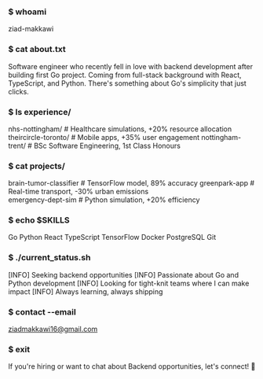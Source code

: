 ### $ whoami
ziad-makkawi

### $ cat about.txt
Software engineer who recently fell in love with backend development 
after building first Go project. Coming from full-stack background 
with React, TypeScript, and Python. There's something about Go's 
simplicity that just clicks.

### $ ls experience/
nhs-nottingham/          # Healthcare simulations, +20% resource allocation  
theircircle-toronto/     # Mobile apps, +35% user engagement
nottingham-trent/        # BSc Software Engineering, 1st Class Honours

### $ cat projects/
brain-tumor-classifier   # TensorFlow model, 89% accuracy
greenpark-app           # Real-time transport, -30% urban emissions  
emergency-dept-sim      # Python simulation, +20% efficiency

### $ echo $SKILLS
Go Python React TypeScript TensorFlow Docker PostgreSQL Git

### $ ./current_status.sh
[INFO] Seeking backend opportunities
[INFO] Passionate about Go and Python development
[INFO] Looking for tight-knit teams where I can make impact
[INFO] Always learning, always shipping

### $ contact --email
ziadmakkawi16@gmail.com

### $ exit
If you're hiring or want to chat about Backend opportunities, let's connect! 🚀


